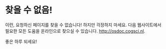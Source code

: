 # 찾을 수 없음!

이런, 요청하신 페이지를 찾을 수 없습니다! 하지만 걱정하지 마세요. 다음 웹사이트에서 필요한 모든 도움을 온라인으로 찾으실 수 있습니다. <http://osdoc.cogsci.nl>.

좋은 하루 되세요!